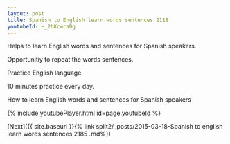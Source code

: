 ```yaml
---
layout: post
title: Spanish to English learn words sentences 2118 
youtubeId: H_2hKcwcaDg
---
```

 
 
Helps to learn English words and sentences for Spanish speakers.

Opportunitiy to repeat the words sentences. 

Practice English language. 
 
10 minutes practice every day. 
 
How to learn English words and sentences for Spanish speakers 
 
{% include youtubePlayer.html id=page.youtubeId %}
 
 
[Next]({{ site.baseurl }}{% link  split2/_posts/2015-03-18-Spanish to english learn words sentences 2185 .md%})
 
